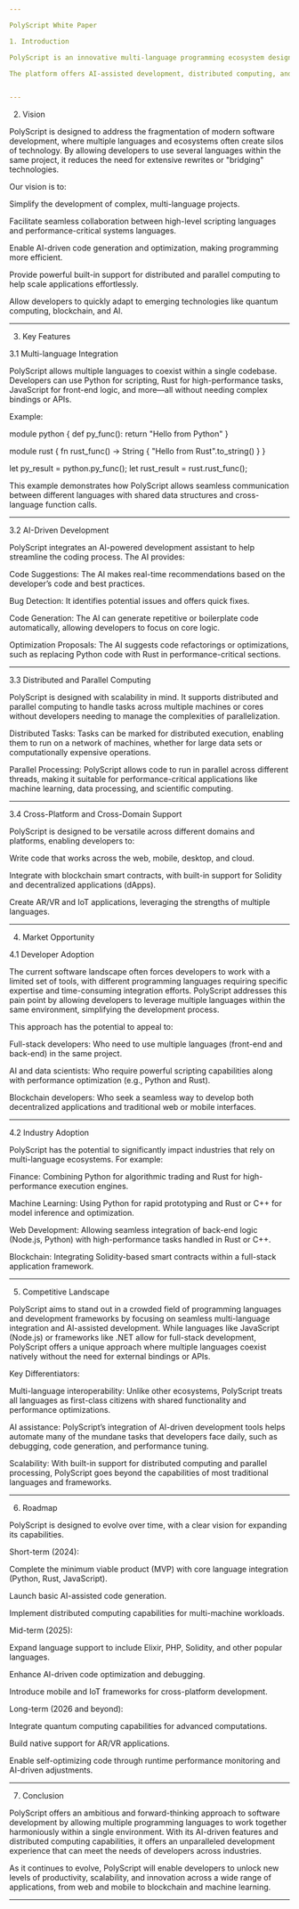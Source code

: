 ```yaml
---

PolyScript White Paper

1. Introduction

PolyScript is an innovative multi-language programming ecosystem designed to unite and enhance the development experience by integrating languages such as Python, Rust, JavaScript, C++, Lua, and more into a single unified framework. It aims to provide developers with the ability to harness the unique strengths of different programming languages in a seamless, cohesive environment.

The platform offers AI-assisted development, distributed computing, and a high level of flexibility for creating applications that span web development, blockchain, artificial intelligence, and more. As a multi-paradigm language, PolyScript enables developers to write powerful, optimized code in a more productive and efficient manner.


---
```


2. Vision

PolyScript is designed to address the fragmentation of modern software development, where multiple languages and ecosystems often create silos of technology. By allowing developers to use several languages within the same project, it reduces the need for extensive rewrites or "bridging" technologies.

Our vision is to:

Simplify the development of complex, multi-language projects.

Facilitate seamless collaboration between high-level scripting languages and performance-critical systems languages.

Enable AI-driven code generation and optimization, making programming more efficient.

Provide powerful built-in support for distributed and parallel computing to help scale applications effortlessly.

Allow developers to quickly adapt to emerging technologies like quantum computing, blockchain, and AI.



---

3. Key Features

3.1 Multi-language Integration

PolyScript allows multiple languages to coexist within a single codebase. Developers can use Python for scripting, Rust for high-performance tasks, JavaScript for front-end logic, and more—all without needing complex bindings or APIs.

Example:

module python {
    def py_func():
        return "Hello from Python"
}

module rust {
    fn rust_func() -> String {
        "Hello from Rust".to_string()
    }
}

let py_result = python.py_func();
let rust_result = rust.rust_func();

This example demonstrates how PolyScript allows seamless communication between different languages with shared data structures and cross-language function calls.


---

3.2 AI-Driven Development

PolyScript integrates an AI-powered development assistant to help streamline the coding process. The AI provides:

Code Suggestions: The AI makes real-time recommendations based on the developer’s code and best practices.

Bug Detection: It identifies potential issues and offers quick fixes.

Code Generation: The AI can generate repetitive or boilerplate code automatically, allowing developers to focus on core logic.

Optimization Proposals: The AI suggests code refactorings or optimizations, such as replacing Python code with Rust in performance-critical sections.



---

3.3 Distributed and Parallel Computing

PolyScript is designed with scalability in mind. It supports distributed and parallel computing to handle tasks across multiple machines or cores without developers needing to manage the complexities of parallelization.

Distributed Tasks: Tasks can be marked for distributed execution, enabling them to run on a network of machines, whether for large data sets or computationally expensive operations.

Parallel Processing: PolyScript allows code to run in parallel across different threads, making it suitable for performance-critical applications like machine learning, data processing, and scientific computing.



---

3.4 Cross-Platform and Cross-Domain Support

PolyScript is designed to be versatile across different domains and platforms, enabling developers to:

Write code that works across the web, mobile, desktop, and cloud.

Integrate with blockchain smart contracts, with built-in support for Solidity and decentralized applications (dApps).

Create AR/VR and IoT applications, leveraging the strengths of multiple languages.



---

4. Market Opportunity

4.1 Developer Adoption

The current software landscape often forces developers to work with a limited set of tools, with different programming languages requiring specific expertise and time-consuming integration efforts. PolyScript addresses this pain point by allowing developers to leverage multiple languages within the same environment, simplifying the development process.

This approach has the potential to appeal to:

Full-stack developers: Who need to use multiple languages (front-end and back-end) in the same project.

AI and data scientists: Who require powerful scripting capabilities along with performance optimization (e.g., Python and Rust).

Blockchain developers: Who seek a seamless way to develop both decentralized applications and traditional web or mobile interfaces.



---

4.2 Industry Adoption

PolyScript has the potential to significantly impact industries that rely on multi-language ecosystems. For example:

Finance: Combining Python for algorithmic trading and Rust for high-performance execution engines.

Machine Learning: Using Python for rapid prototyping and Rust or C++ for model inference and optimization.

Web Development: Allowing seamless integration of back-end logic (Node.js, Python) with high-performance tasks handled in Rust or C++.

Blockchain: Integrating Solidity-based smart contracts within a full-stack application framework.



---

5. Competitive Landscape

PolyScript aims to stand out in a crowded field of programming languages and development frameworks by focusing on seamless multi-language integration and AI-assisted development. While languages like JavaScript (Node.js) or frameworks like .NET allow for full-stack development, PolyScript offers a unique approach where multiple languages coexist natively without the need for external bindings or APIs.

Key Differentiators:

Multi-language interoperability: Unlike other ecosystems, PolyScript treats all languages as first-class citizens with shared functionality and performance optimizations.

AI assistance: PolyScript’s integration of AI-driven development tools helps automate many of the mundane tasks that developers face daily, such as debugging, code generation, and performance tuning.

Scalability: With built-in support for distributed computing and parallel processing, PolyScript goes beyond the capabilities of most traditional languages and frameworks.



---

6. Roadmap

PolyScript is designed to evolve over time, with a clear vision for expanding its capabilities.

Short-term (2024):

Complete the minimum viable product (MVP) with core language integration (Python, Rust, JavaScript).

Launch basic AI-assisted code generation.

Implement distributed computing capabilities for multi-machine workloads.


Mid-term (2025):

Expand language support to include Elixir, PHP, Solidity, and other popular languages.

Enhance AI-driven code optimization and debugging.

Introduce mobile and IoT frameworks for cross-platform development.


Long-term (2026 and beyond):

Integrate quantum computing capabilities for advanced computations.

Build native support for AR/VR applications.

Enable self-optimizing code through runtime performance monitoring and AI-driven adjustments.



---

7. Conclusion

PolyScript offers an ambitious and forward-thinking approach to software development by allowing multiple programming languages to work together harmoniously within a single environment. With its AI-driven features and distributed computing capabilities, it offers an unparalleled development experience that can meet the needs of developers across industries.

As it continues to evolve, PolyScript will enable developers to unlock new levels of productivity, scalability, and innovation across a wide range of applications, from web and mobile to blockchain and machine learning.


---
